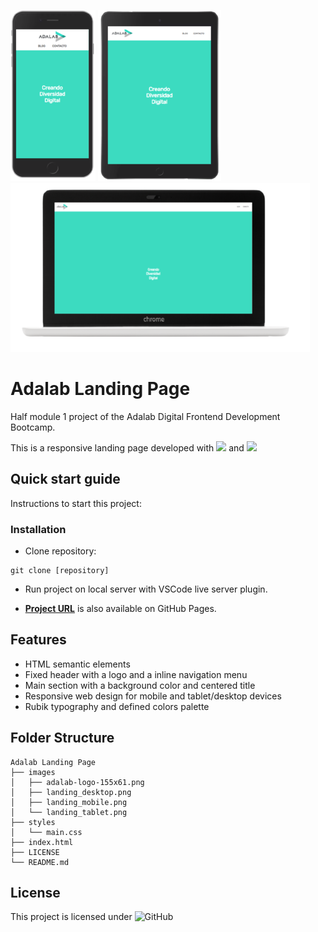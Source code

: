 ![Mobile version](./images/landing_mobile.png) ![Tablet version](./images/landing_tablet.png) ![Desktop version](./images/landing_desktop.png)

# **Adalab Landing Page**

Half module 1 project of the Adalab Digital Frontend Development Bootcamp.

This is a responsive landing page developed with [<img src = "https://img.shields.io/badge/-HTML5-E34F26?style=for-the-badge&logo=html5&logoColor=white">](https://html.spec.whatwg.org/) and [<img src = "https://img.shields.io/badge/-CSS3-1572B6?style=for-the-badge&logo=css3&logoColor=white">](https://www.w3.org/Style/CSS/)

## **Quick start guide**

Instructions to start this project:

### Installation

- Clone repository:

```
git clone [repository]
```

- Run project on local server with VSCode live server plugin.

- [**Project URL**](https://anaguerraabaroa.github.io/adalab-landing-page/) is also available on GitHub Pages.

## **Features**

- HTML semantic elements
- Fixed header with a logo and a inline navigation menu
- Main section with a background color and centered title
- Responsive web design for mobile and tablet/desktop devices
- Rubik typography and defined colors palette

## **Folder Structure**

```
Adalab Landing Page
├── images
│   ├── adalab-logo-155x61.png
│   ├── landing_desktop.png
│   ├── landing_mobile.png
│   └── landing_tablet.png
├── styles
│   └── main.css
├── index.html
├── LICENSE
└── README.md
```

## **License**

This project is licensed under ![GitHub](https://img.shields.io/github/license/anaguerraabaroa/random-number?label=License&logo=MIT&style=for-the-badge)
